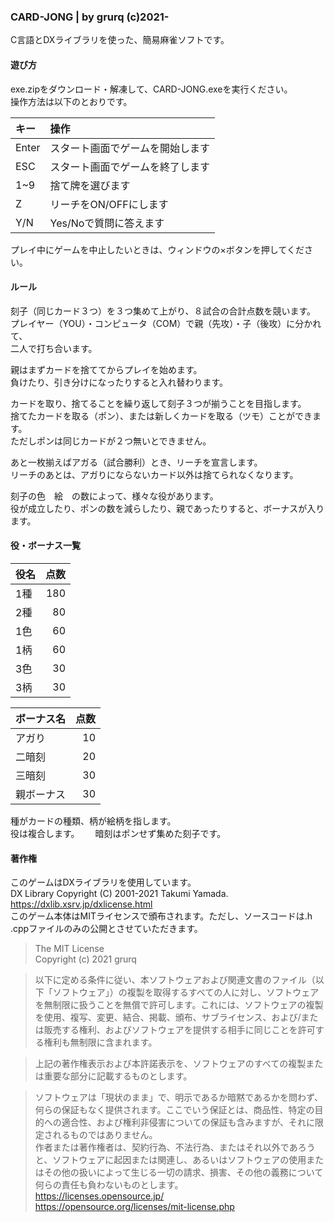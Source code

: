 ### CARD-JONG | by grurq (c)2021-
C言語とDXライブラリを使った、簡易麻雀ソフトです。  
#### 遊び方
exe.zipをダウンロード・解凍して、CARD-JONG.exeを実行ください。  
操作方法は以下のとおりです。

|キー  |操作			|
|:-----|:-------------------------------------|
|Enter|スタート画面でゲームを開始します	|
|ESC  |スタート画面でゲームを終了します	|
|1~9  |捨て牌を選びます		|
|Z　   |リーチをON/OFFにします	|
|Y/N  |Yes/Noで質問に答えます		|

プレイ中にゲームを中止したいときは、ウィンドウの×ボタンを押してください。  

#### ルール
刻子（同じカード３つ）を３つ集めて上がり、８試合の合計点数を競います。  
プレイヤー（YOU）・コンピュータ（COM）で親（先攻）・子（後攻）に分かれて、  
二人で打ち合います。  

親はまずカードを捨ててからプレイを始めます。  
負けたり、引き分けになったりすると入れ替わります。  

カードを取り、捨てることを繰り返して刻子３つが揃うことを目指します。  
捨てたカードを取る（ポン）、または新しくカードを取る（ツモ）ことができます。  
ただしポンは同じカードが２つ無いとできません。  

あと一枚揃えばアガる（試合勝利）とき、リーチを宣言します。  
リーチのあとは、アガりにならないカード以外は捨てられなくなります。  

刻子の色　絵　の数によって、様々な役があります。  
役が成立したり、ポンの数を減らしたり、親であったりすると、ボーナスが入ります。 
#### 役・ボーナス一覧

|役名|点数|
|:---|---:|
|1種 | 180|
|2種 |  80|
|1色 |  60|
|1柄 |  60|
|3色 |  30|
|3柄 |  30|

|ボーナス名|点数|
|:---------|---:|
|アガり 　 |  10|
|二暗刻　  |  20|
|三暗刻　  |  30|
|親ボーナス|  30|

種がカードの種類、柄が絵柄を指します。  
役は複合します。　　
暗刻はポンせず集めた刻子です。

#### 著作権
このゲームはDXライブラリを使用しています。  
DX Library Copyright (C) 2001-2021 Takumi Yamada.  
<https://dxlib.xsrv.jp/dxlicense.html>  
このゲーム本体はMITライセンスで頒布されます。ただし、ソースコードは.h .cppファイルのみの公開とさせていただきます。

> The MIT License  
> Copyright (c) 2021 grurq  

> 以下に定める条件に従い、本ソフトウェアおよび関連文書のファイル（以下「ソフトウェア」）の複製を取得するすべての人に対し、ソフトウェアを無制限に扱うことを無償で許可します。これには、ソフトウェアの複製を使用、複写、変更、結合、掲載、頒布、サブライセンス、および/または販売する権利、およびソフトウェアを提供する相手に同じことを許可する権利も無制限に含まれます。  

> 上記の著作権表示および本許諾表示を、ソフトウェアのすべての複製または重要な部分に記載するものとします。  

> ソフトウェアは「現状のまま」で、明示であるか暗黙であるかを問わず、何らの保証もなく提供されます。ここでいう保証とは、商品性、特定の目的への適合性、および権利非侵害についての保証も含みますが、それに限定されるものではありません。  
> 作者または著作権者は、契約行為、不法行為、またはそれ以外であろうと、ソフトウェアに起因または関連し、あるいはソフトウェアの使用またはその他の扱いによって生じる一切の請求、損害、その他の義務について何らの責任も負わないものとします。   
> <https://licenses.opensource.jp/>  
> <https://opensource.org/licenses/mit-license.php>  